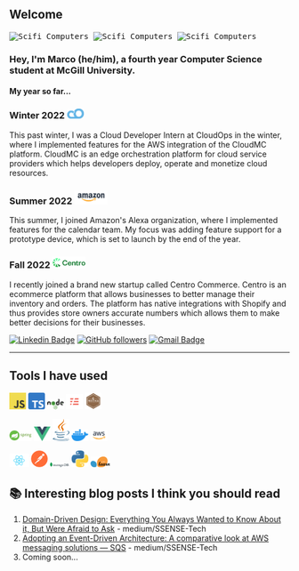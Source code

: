 

## Welcome
<!-- <a href="https://www.linkedin.com/in/abhisheknaiidu/">
  <img align="left" alt="Marco's LinkedIN" width="30px" src="https://raw.githubusercontent.com/peterthehan/peterthehan/master/assets/linkedin.svg" />
</a>
<a href="https://discord.gg/XTW52Kt">
  <img align="left" alt="Marco's Discord" width="30px" src="https://raw.githubusercontent.com/peterthehan/peterthehan/master/assets/discord.svg" />
</a> -->

<kbd>
<img src = 'https://digitalsynopsis.com/wp-content/uploads/2016/05/sci-fi-monochromatic-gif-animations-carl-burton-10.gif' alt = 'Scifi Computers' width="260"/> 
<img src = 'https://digitalsynopsis.com/wp-content/uploads/2016/05/sci-fi-monochromatic-gif-animations-carl-burton-7.gif' alt = 'Scifi Computers' width="260"/>
<img src = 'https://digitalsynopsis.com/wp-content/uploads/2016/05/sci-fi-monochromatic-gif-animations-carl-burton-12.gif' alt = 'Scifi Computers' width="260"/>
</kbd>

<br />

### Hey, I'm Marco (he/him), a fourth year Computer Science student at McGill University.

#### My year so far...

### Winter 2022 <img src = 'https://github.com/mcaniglia16/mcaniglia16/blob/main/icons/CloudOps-logo.png' width='30'/>
This past winter, I was a Cloud Developer Intern at CloudOps  in the winter, where I implemented features for the AWS integration of the CloudMC platform. CloudMC is an edge orchestration platform for cloud service providers which helps developers deploy, operate and monetize cloud resources. 

### Summer 2022 <img src = 'https://github.com/mcaniglia16/mcaniglia16/blob/main/icons/Amazon%20logo.png' width='60'/>
This summer, I joined Amazon's Alexa organization, where I implemented features for the calendar team. My focus was adding feature support for a prototype device, which is set to launch by the end of the year.

### Fall 2022 <img src = 'https://github.com/mcaniglia16/mcaniglia16/blob/main/icons/Centro-Green-Logo.png' width='60'/>
I recently joined a brand new startup called Centro Commerce. Centro is an ecommerce platform that allows businesses to better manage their inventory and orders. The platform has native integrations with Shopify and thus provides store owners accurate numbers which allows them to make better decisions for their businesses.

[![Linkedin Badge](https://img.shields.io/badge/-Marco%20Caniglia-blue?style=social&logo=Linkedin&logoColor=blue&link=https://www.linkedin.com/in/marco-caniglia/)](https://www.linkedin.com/in/marco-caniglia-465749141/) [![GitHub followers](https://img.shields.io/github/followers/mcaniglia16?label=Follow&style=social)](https://github.com/mcaniglia16/?tab=follow)  [![Gmail Badge](https://img.shields.io/badge/-marco.caniglia@mail.mcgill.ca-c14438?style=social&logo=Gmail&logoColor=red&link=mailto:marco.caniglia@mail.mcgill.ca)](mailto:marco.caniglia@mail.mcgill.ca)

<!-- ![](https://img.shields.io/badge/LinkedIn-<WORD_ON_RIGHT>-informational?style=flat&logo=<LOGO_NAME>&logoColor=white&color=990c30) -->

<hr />

## Tools I have used
<img src = 'https://github.com/mcaniglia16/mcaniglia16/blob/main/icons/JS.png' width='30'/> <img src = 'https://github.com/mcaniglia16/mcaniglia16/blob/main/icons/TS.png' width='30'/> 
<img src = 'https://github.com/mcaniglia16/mcaniglia16/blob/main/icons/node.png' width='30'/> <img src = 'https://github.com/mcaniglia16/mcaniglia16/blob/main/icons/serverless.png' width='30'/> <img src = 'https://github.com/mcaniglia16/mcaniglia16/blob/main/icons/mocha.png' width='30'/> 

<img src = 'https://github.com/mcaniglia16/mcaniglia16/blob/main/icons/spring.png' width='40'/> <img src = 'https://github.com/mcaniglia16/mcaniglia16/blob/main/icons/vue.png' width='30'/> <img src = 'https://github.com/mcaniglia16/mcaniglia16/blob/main/icons/58480979cef1014c0b5e4901.png' width='30'/> <img src = 'https://github.com/mcaniglia16/mcaniglia16/blob/main/icons/docker.png' width='30'/> <img src = 'https://github.com/mcaniglia16/mcaniglia16/blob/main/icons/aws.png' width='30'/> 

<img src = 'https://github.com/mcaniglia16/mcaniglia16/blob/main/icons/react.png' width='35'/> <img src = 'https://github.com/mcaniglia16/mcaniglia16/blob/main/icons/postman.png' width='30'/> <img src = 'https://github.com/mcaniglia16/mcaniglia16/blob/main/icons/mongo.png' width='35'/> <img src = 'https://github.com/mcaniglia16/mcaniglia16/blob/main/icons/python.png' width='30'/> <img src = 'https://github.com/mcaniglia16/mcaniglia16/blob/main/icons/scikit.png' width='35'/>  

## 📚 Interesting blog posts I think you should read 
1. [Domain-Driven Design: Everything You Always Wanted to Know About it, But Were Afraid to Ask](https://medium.com/ssense-tech/domain-driven-design-everything-you-always-wanted-to-know-about-it-but-were-afraid-to-ask-a85e7b74497a) - medium/SSENSE-Tech 
2. [Adopting an Event-Driven Architecture: A comparative look at AWS messaging solutions — SQS](https://medium.com/ssense-tech/adopting-an-event-driven-architecture-a-comparative-look-at-aws-messaging-solutions-sqs-94f5532d68b2) - medium/SSENSE-Tech
3. Coming soon...
